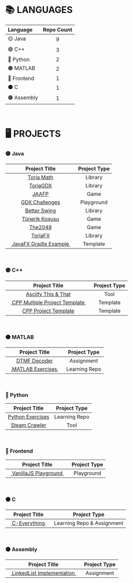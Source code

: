 


# 📚 LANGUAGES

|    Language         |   Repo Count   |
|    :------          |   :--------------:   |
|     🟡 Java         |          9           |
|     🟣 C++          |          3           |
|     🔵 Python       |          2           |
|     🟠 MATLAB       |          2           |
|     🔴 Frontend     |          1           |
|     ⚫ C            |          1           |
|     🟤 Assembly     |          1           |

<br>


# 🖥 PROJECTS

### 🟡 Java

|                                          Project Title                                          |     Project Type     |
|   :-----------------------------------------------------------------------------------------:   |   :--------------:   |
|   <a href="https://github.com/oziris78/toria-math"> Toria Math </a>                             |       Library        |
|   <a href="https://github.com/oziris78/toria-gdx"> ToriaGDX </a>                                |       Library        |
|   <a href="https://github.com/oziris78/jaafp"> JAAFP </a>                                       |        Game          |
|   <a href="https://github.com/oziris78/gdx-challenges"> GDX Challenges </a>                     |      Playground      |
|   <a href="https://github.com/oziris78/better-swing"> Better Swing </a>                         |       Library        |
|   <a href="https://github.com/oziris78/tunerik-kosusu"> Tünerik Koşusu </a>                     |        Game          |
|   <a href="https://github.com/oziris78/the2048"> The2048 </a>                                   |        Game          |
|   <a href="https://github.com/oziris78/toria-fx"> ToriaFX </a>                                  |       Library        |
|   &nbsp;&nbsp;<a href="https://github.com/oziris78/javafx-gradle-example"> JavaFX Gradle Example </a>&nbsp;&nbsp;       |       Template       |

<br>



### 🟣 C++

|                                                 Project Title                                                 |     Project Type     |
|   :-------------------------------------------------------------------------------------------------------:   |   :--------------:   |
|   <a href="https://github.com/oziris78/asciify-this-and-that"> Asciify This & That </a>                       |         Tool         |
|   &nbsp;&nbsp;<a href="https://github.com/oziris78/cpp-multiple-project-template"> CPP Multiple Project Template </a>&nbsp;&nbsp;    |      Template        |
|   <a href="https://github.com/oziris78/cpp-project-template"> CPP Project Template </a>                       |      Template        |


<br>



### 🟠 MATLAB

|                                          Project Title                                          |     Project Type     |
|   :-----------------------------------------------------------------------------------------:   |   :--------------:   |
|   <a href="https://github.com/oziris78/dtmf-decoder"> DTMF Decoder </a>                         |       Assignment     |
|   &nbsp;&nbsp;<a href="https://github.com/oziris78/matlab-exercises"> MATLAB Exercises </a>&nbsp;&nbsp;                 |    Learning Repo     |

<br>


### 🔵 Python

|                                          Project Title                                          |     Project Type     |
|   :-----------------------------------------------------------------------------------------:   |   :--------------:   |
|   <a href="https://github.com/oziris78/python-exercises"> Python Exercises </a>                 |     Learning Repo    |
|   <a href="https://github.com/oziris78/steam-crawler"> Steam Crawler </a>                       |     Tool    |

<br>



### 🔴 Frontend

|                                          Project Title                                          |     Project Type     |
|   :-----------------------------------------------------------------------------------------:   |   :--------------:   |
|   &nbsp;&nbsp;<a href="https://github.com/oziris78/vanillajs-playground"> VanillaJS Playground </a>&nbsp;&nbsp;           |      Playground      |

<br>



### ⚫ C

|                                          Project Title                                          |     Project Type     |
|   :-----------------------------------------------------------------------------------------:   |   :--------------:   |
|   &nbsp;&nbsp;<a href="https://github.com/oziris78/c-everything"> C-Everything </a>&nbsp;&nbsp;              |       Learning Repo & Assignment        |

<br>



### 🟤 Assembly

|                                                 Project Title                                                 |      Project Type      |
|   :-------------------------------------------------------------------------------------------------------:   |    :--------------:    |
|   &nbsp;&nbsp;<a href="https://github.com/oziris78/assembly-linkedlist"> LinkedList Implementation </a>&nbsp;&nbsp;    |       Assignment       |




